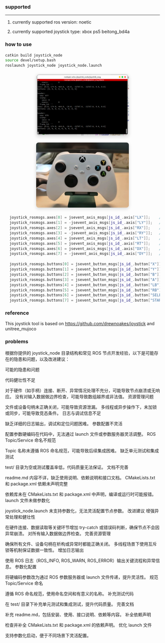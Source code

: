 ### supported

---

1. currently supported ros version:
noetic

2. currently supported joystick type:
xbox ps5 beitong_bd4a

### how to use

```bash
catkin build joystick_node
source devel/setup.bash
roslaunch joystick_node joystick_node.launch
```
<div align="center" style="margin: 20px 0;">
  <img src="assets/image-1.png" 
       alt="joystick msgs" 
       title="joystick msgs"
       width="800" 
       style="max-width: 60%; height: auto; border-radius: 8px; box-shadow: 0 4px 12px rgba(0,0,0,0.15);"
       loading="lazy"/>
</div>

<div align="center" style="margin: 20px 0;">
  <img src="assets/joystick.png" 
       alt="xbox pic" 
       title="xbox pic"
       width="800" 
       style="max-width: 60%; height: auto; border-radius: 8px; box-shadow: 0 4px 12px rgba(0,0,0,0.15);"
       loading="lazy"/>
</div>


```cpp
  joystick_rosmsgs.axes[0] = jsevent_axis_msgs[js_id_.axis["LX"]];    //-32767-32767
  joystick_rosmsgs.axes[1] = -jsevent_axis_msgs[js_id_.axis["LY"]];   //-32767-32767
  joystick_rosmsgs.axes[2] = jsevent_axis_msgs[js_id_.axis["RX"]];    //-32767-32767
  joystick_rosmsgs.axes[3] = -jsevent_axis_msgs[js_id_.axis["RY"]];   //-32767-32767
  joystick_rosmsgs.axes[4] = jsevent_axis_msgs[js_id_.axis["LT"]];    //-32767-32767
  joystick_rosmsgs.axes[5] = jsevent_axis_msgs[js_id_.axis["RT"]];    //-32767-32767
  joystick_rosmsgs.axes[6] = jsevent_axis_msgs[js_id_.axis["DX"]];    //-32767-32767
  joystick_rosmsgs.axes[7] = -jsevent_axis_msgs[js_id_.axis["DY"]];   //-32767-32767

  joystick_rosmsgs.buttons[0] = jsevent_button_msgs[js_id_.button["X"]]; // 0 1
  joystick_rosmsgs.buttons[1] = jsevent_button_msgs[js_id_.button["Y"]]; // 0 1
  joystick_rosmsgs.buttons[2] = jsevent_button_msgs[js_id_.button["B"]]; // 0 1
  joystick_rosmsgs.buttons[3] = jsevent_button_msgs[js_id_.button["A"]]; // 0 1
  joystick_rosmsgs.buttons[4] = jsevent_button_msgs[js_id_.button["LB"]]; // 0 1
  joystick_rosmsgs.buttons[5] = jsevent_button_msgs[js_id_.button["RB"]]; // 0 1
  joystick_rosmsgs.buttons[6] = jsevent_button_msgs[js_id_.button["SELECT"]]; // 0 1
  joystick_rosmsgs.buttons[7] = jsevent_button_msgs[js_id_.button["START"]]; // 0 1
```
### reference

This joystick tool is based on https://github.com/drewnoakes/joystick and unitree_mujoco

### problems
根据你提供的 joystick_node 目录结构和常见 ROS 节点开发经验，以下是可能存在的隐患和问题，以及改进建议：

可能的隐患和问题

代码健壮性不足

对于硬件（如手柄）连接、断开、异常情况处理不充分，可能导致节点崩溃或无响应。
没有对输入数据做边界检查，可能导致数组越界或非法值。
资源管理问题

文件或设备句柄未正确关闭，可能导致资源泄漏。
多线程或异步操作下，未加锁或同步，可能导致竞态条件。
日志与调试信息不足

缺乏详细的日志输出，调试和定位问题困难。
参数配置不灵活

配置参数硬编码在代码中，无法通过 launch 文件或参数服务器灵活调整。
ROS Topic/Service 命名不规范

Topic 名称未遵循 ROS 命名规范，可能导致后续集成困难。
缺乏单元测试和集成测试

test/ 目录为空或测试覆盖率低，代码质量无法保证。
文档不完善

readme.md 内容不详，缺乏使用说明、依赖说明和接口文档。
CMakeLists.txt 和 package.xml 依赖未声明完整

依赖库未在 CMakeLists.txt 和 package.xml 中声明，编译或运行时可能报错。
launch 文件未做参数化

joystick_node.launch 未支持参数化，无法灵活配置节点参数。
改进建议
增强异常处理和健壮性

在硬件连接、数据读取等关键环节增加 try-catch 或错误码判断，确保节点不会因异常崩溃。
对所有输入数据做边界检查。
完善资源管理

确保所有文件、设备句柄在析构或异常时都能正确关闭。
多线程场景下使用互斥锁等机制保证数据一致性。
增加日志输出

使用 ROS 日志（ROS_INFO, ROS_WARN, ROS_ERROR）输出关键流程和异常信息。
参数化配置

将硬编码参数改为通过 ROS 参数服务器或 launch 文件传递，提升灵活性。
规范 Topic/Service 命名

遵循 ROS 命名规范，使用命名空间和有意义的名称。
补充测试代码

在 test/ 目录下补充单元测试和集成测试，提升代码质量。
完善文档

补充 readme.md，包括安装、使用、接口说明、依赖等内容。
补全依赖声明

检查并补全 CMakeLists.txt 和 package.xml 的依赖声明。
优化 launch 文件

支持参数化启动，便于不同场景下灵活配置。
